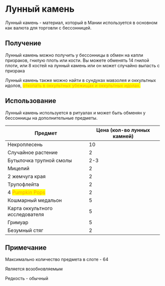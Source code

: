 # Лунный камень

Лунный камень - материал, который в Мании используется в основном как валюта для торговли с бессонницей.

## Получение

Лунный камень можно получить у бессонницы в обмен на капли призраков, гнилую плоть или кости. Вы можете обменять 14 гнилой плоти, или 8 костей на лунный камень или он может случайно выпасть с призрака

Лунный камень также можно найти в сундуках мавзолея и оккультных идолов, <mark style="color:orange;">откопать в оккультных убежищах и оккультных идолах.</mark>

## Использование

Лунный камень используется в ритуалах и может быть обменян у бессонницы на дополнительные предметы.

| Предмет                                           | Цена (кол-во лунных камней) |
| ------------------------------------------------- | --------------------------- |
| Некроплесень                                      | 10                          |
| Случайное растение                                | 2                           |
| Бутылочка трупной смолы                           | 2-3                         |
| Мицелий                                           | 2                           |
| 2 жемчуга края                                    | 2                           |
| Трупофлейта                                       | 2                           |
| 4 <mark style="color:orange;">Pumpkin Pops</mark> | 2                           |
| Кошмарный медальон                                | 5                           |
| Карта оккультного исследователя                   | 5                           |
| Гримуар                                           | 5                           |
| Безумный стяг                                     | 2                           |

## Примечание

Максимально количество предмета в слоте - 64

Является возобновляемым&#x20;

Редкость - обычный

